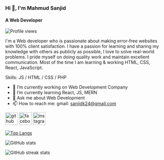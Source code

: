 ### Hi 👋, I'm Mahmud Sanjid
#### A Web Developer

![Profile views](https://gpvc.arturio.dev/Sanjidk)  

I'm a Web developer who is passionate about making error-free websites with 100% client satisfaction. I have a passion for
learning and sharing my knowledge with others as publicly as possible, I love to solve real-world problems. I pride myself on doing quality work and maintain excellent communication. Most of the time I am learning & working HTML, CSS, React, JavaScript.

Skills: JS / HTML / CSS / PHP

- 🔭 I’m currently working on Web Development Company 
- 🌱 I’m currently learning React, JS, MERN 
- 💬 Ask me about Web Development 
- 📫 How to reach me: gmail: sanjidk24@gmail.com 


[<img src='https://cdn.jsdelivr.net/npm/simple-icons@3.0.1/icons/github.svg' alt='github' height='40'>](https://github.com/Sanjidk)  [<img src='https://cdn.jsdelivr.net/npm/simple-icons@3.0.1/icons/facebook.svg' alt='facebook' height='40'>](https://www.facebook.com/https://www.facebook.com/moshiur.rahaman.71271)  [<img src='https://cdn.jsdelivr.net/npm/simple-icons@3.0.1/icons/instagram.svg' alt='instagram' height='40'>](https://www.instagram.com/vinsmok_sanjid/)  


[![Top Langs](https://github-readme-stats.vercel.app/api/top-langs/?username=Sanjidk)](https://github.com/anuraghazra/github-readme-stats)

![GitHub stats](https://github-readme-stats.vercel.app/api?username=Sanjidk&show_icons=true)  

![GitHub streak stats](https://github-readme-streak-stats.herokuapp.com/?user=Sanjidk)  

